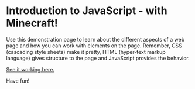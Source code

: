 # Introduction to JavaScript - with Minecraft!

Use this demonstration page to learn about the different aspects of a web page and how you can work with elements on the page.
Remember, CSS (cascading style sheets) make it pretty, HTML (hyper-text markup language) gives structure to the page and JavaScript
provides the behavior.

[See it working here.](http://craigshoemaker.github.io/minecraft-demo/)

Have fun!

